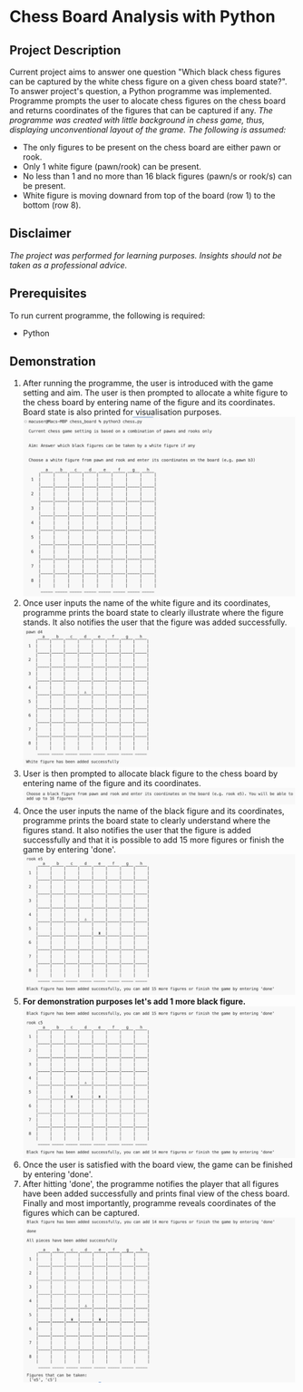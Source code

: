 # Chess Board Analysis with Python

## Project Description
Current project aims to answer one question "Which black chess figures can be captured by the white chess figure on a given chess board state?".  
To answer project's question, a Python programme was implemented. Programme prompts the user to alocate chess figures on the chess board and returns coordinates of the figures that can be captured if any.
_The programme was created with little background in chess game, thus, displaying unconventional layout of the grame. The following is assumed:_
- The only figures to be present on the chess board are either pawn or rook.
- Only 1 white figure (pawn/rook) can be present.
- No less than 1 and no more than 16 black figures (pawn/s or rook/s) can be present.
- White figure is moving downard from top of the board (row 1) to the bottom (row 8).

## Disclaimer
_The project was performed for learning purposes. Insights should not be taken as a professional advice._

## Prerequisites
To run current programme, the following is required:
- Python

## Demonstration
1. After running the programme, the user is introduced with the game setting and aim. The user is then prompted to allocate a white figure to the chess board by entering name of the figure and its coordinates. Board state is also printed for visualisation purposes.  
![Game Demo 1](Game_demo_1.png)
2. Once user inputs the name of the white figure and its coordinates, programme prints the board state to clearly illustrate where the figure stands. It also notifies the user that the figure was added successfully.  
![Game Demo 2](Game_demo_2.png)
3. User is then prompted to allocate black figure to the chess board by entering name of the figure and its coordinates.  
![Game Demo 3](Game_demo_3.png)
4. Once the user inputs the name of the black figure and its coordinates, programme prints the board state to clearly understand where the figures stand. It also notifies the user that the figure is added successfully and that it is possible to add 15 more figures or finish the game by entering 'done'.  
![Game Demo 4](Game_demo_4.png)
5. **For demonstration purposes let's add 1 more black figure.**  
![Game Demo 5](Game_demo_5.png)
6. Once the user is satisfied with the board view, the game can be finished by entering 'done'.  
7. After hitting 'done', the programme notifies the player that all figures have been added successfully and prints final view of the chess board. Finally and most importantly, programme reveals coordinates of the figures which can be captured.  
![Game Demo 7](Game_demo_7.png)